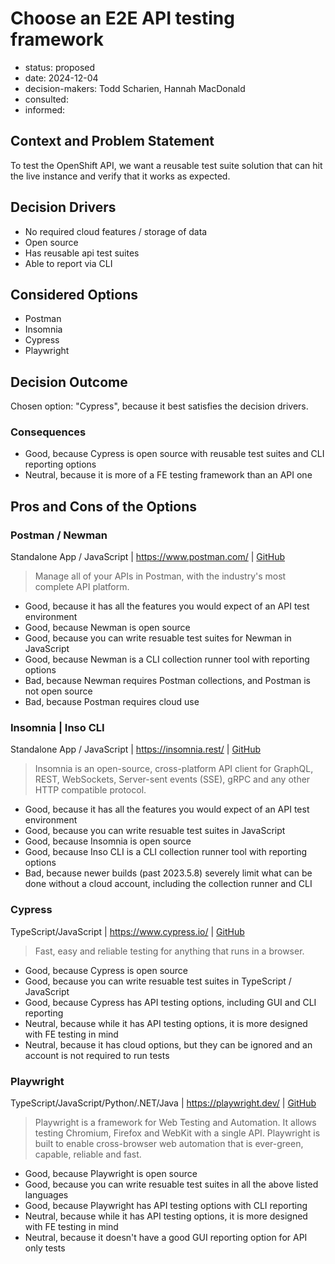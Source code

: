 [//]: # (bc-madr v0.1)
<!-- modified MADR 4.0.0 -->

# Choose an E2E API testing framework

* status: proposed <!-- proposed | rejected | accepted | deprecated | ... | superseded by ADR-0123 -->
* date: 2024-12-04 <!-- YYYY-MM-DD when the decision was last updated -->
* decision-makers: Todd Scharien, Hannah MacDonald <!-- list everyone involved in the decision -->
* consulted: <!-- list everyone whose opinions are sought (typically subject-matter experts); and with whom there is a two-way communication --> <!-- OPTIONAL -->
* informed: <!-- list everyone who is kept up-to-date on progress; and with whom there is a one-way communication} --> <!-- OPTIONAL -->

## Context and Problem Statement

To test the OpenShift API, we want a reusable test suite solution that can hit the live instance and verify that it works as expected.

## Decision Drivers

* No required cloud features / storage of data
* Open source
* Has reusable api test suites
* Able to report via CLI

## Considered Options

* Postman
* Insomnia
* Cypress
* Playwright

## Decision Outcome

Chosen option: "Cypress", because it best satisfies the decision drivers.

### Consequences

* Good, because Cypress is open source with reusable test suites and CLI reporting options
* Neutral, because it is more of a FE testing framework than an API one

## Pros and Cons of the Options

### Postman / Newman

Standalone App / JavaScript | https://www.postman.com/ | [GitHub](https://github.com/postmanlabs/newman)

> Manage all of your APIs in Postman, with the industry's most complete API platform.

* Good, because it has all the features you would expect of an API test environment
* Good, because Newman is open source
* Good, because you can write resuable test suites for Newman in JavaScript
* Good, because Newman is a CLI collection runner tool with reporting options
* Bad, because Newman requires Postman collections, and Postman is not open source
* Bad, because Postman requires cloud use

### Insomnia | Inso CLI

Standalone App / JavaScript | https://insomnia.rest/ | [GitHub](https://github.com/Kong/insomnia)

> Insomnia is an open-source, cross-platform API client for GraphQL, REST, WebSockets, Server-sent events (SSE), gRPC and any other HTTP compatible protocol.

* Good, because it has all the features you would expect of an API test environment
* Good, because you can write resuable test suites in JavaScript
* Good, because Insomnia is open source
* Good, because Inso CLI is a CLI collection runner tool with reporting options
* Bad, because newer builds (past 2023.5.8) severely limit what can be done without a cloud account, including the collection runner and CLI

### Cypress

TypeScript/JavaScript | https://www.cypress.io/ | [GitHub](https://github.com/cypress-io/cypress)

> Fast, easy and reliable testing for anything that runs in a browser. 

* Good, because Cypress is open source
* Good, because you can write resuable test suites in TypeScript / JavaScript
* Good, because Cypress has API testing options, including GUI and CLI reporting
* Neutral, because while it has API testing options, it is more designed with FE testing in mind
* Neutral, because it has cloud options, but they can be ignored and an account is not required to run tests


### Playwright

TypeScript/JavaScript/Python/.NET/Java | https://playwright.dev/ | [GitHub](https://github.com/microsoft/playwright)

> Playwright is a framework for Web Testing and Automation. It allows testing Chromium, Firefox and WebKit with a single API. Playwright is built to enable cross-browser web automation that is ever-green, capable, reliable and fast.

* Good, because Playwright is open source
* Good, because you can write resuable test suites in all the above listed languages
* Good, because Playwright has API testing options with CLI reporting
* Neutral, because while it has API testing options, it is more designed with FE testing in mind
* Neutral, because it doesn't have a good GUI reporting option for API only tests

